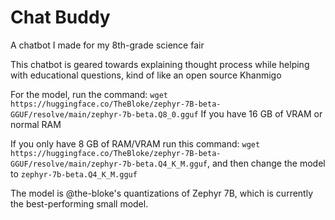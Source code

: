 # Chat Buddy
A chatbot I made for my 8th-grade science fair

This chatbot is geared towards explaining thought process while helping with educational questions, kind of like an open source Khanmigo

For the model, run the command: ```wget https://huggingface.co/TheBloke/zephyr-7B-beta-GGUF/resolve/main/zephyr-7b-beta.Q8_0.gguf``` If you have 16 GB of VRAM or normal RAM

If you only have 8 GB of RAM/VRAM run this command: ```wget https://huggingface.co/TheBloke/zephyr-7B-beta-GGUF/resolve/main/zephyr-7b-beta.Q4_K_M.gguf```, and then change the model to ```zephyr-7b-beta.Q4_K_M.gguf```

The model is @the-bloke's quantizations of Zephyr 7B, which is currently the best-performing small model.
